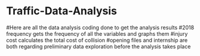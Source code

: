 # Traffic-Data-Analysis
#Here are all the data analysis coding done to get the analysis results
#2018 frequency gets the frequency of all the variables and graphs them
#injury cost calculates the total cost of collision
#opening files and internship are both regarding preliminary data exploration before the analysis takes place
